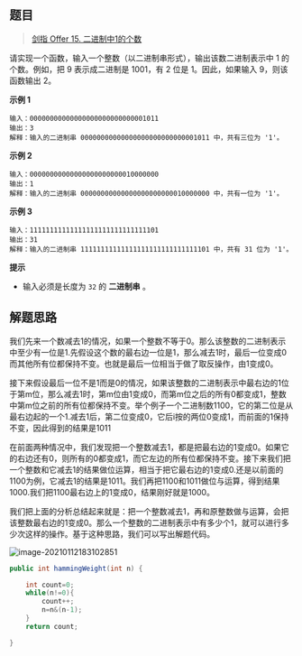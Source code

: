 ## 题目

> [剑指 Offer 15. 二进制中1的个数](https://leetcode-cn.com/problems/er-jin-zhi-zhong-1de-ge-shu-lcof/)

请实现一个函数，输入一个整数（以二进制串形式），输出该数二进制表示中 1 的个数。例如，把 9 表示成二进制是 1001，有 2 位是 1。因此，如果输入 9，则该函数输出 2。

**示例 1**

```text
输入：00000000000000000000000000001011
输出：3
解释：输入的二进制串 00000000000000000000000000001011 中，共有三位为 '1'。
```

**示例 2**

```text
输入：00000000000000000000000010000000
输出：1
解释：输入的二进制串 00000000000000000000000010000000 中，共有一位为 '1'。
```

**示例 3**

```text
输入：11111111111111111111111111111101
输出：31
解释：输入的二进制串 11111111111111111111111111111101 中，共有 31 位为 '1'。
```

**提示**

- 输入必须是长度为 `32` 的 **二进制串** 。

## 解题思路

​	我们先来一个数减去1的情况，如果一个整数不等于0。那么该整数的二进制表示中至少有一位是1.先假设这个数的最右边一位是1，那么减去1时，最后一位变成0而其他所有位都保持不变。也就是最后一位相当于做了取反操作，由1变成0。

​	接下来假设最后一位不是1而是0的情况，如果该整数的二进制表示中最右边的1位于第m位，那么减去1时，第m位由1变成0，而第m位之后的所有0都变成1，整数中第m位之前的所有位都保持不变。举个例子一个二进制数1100，它的第二位是从最右边起的一个1.减去1后，第二位变成0，它后i按的两位0变成1，而前面的1保持不变，因此得到的结果是1011

​	在前面两种情况中，我们发现把一个整数减去1，都是把最右边的1变成0。如果它的右边还有0，则所有的0都变成1，而它左边的所有位都保持不变。接下来我们把一个整数和它减去1的结果做位运算，相当于把它最右边的1变成0.还是以前面的1100为例，它减去1的结果是1011。我们再把1100和1011做位与运算，得到结果1000.我们把1100最右边上的1变成0，结果刚好就是1000。

​	我们把上面的分析总结起来就是：把一个整数减去1，再和原整数做与运算，会把该整数最右边的1变成0。那么一个整数的二进制表示中有多少个1，就可以进行多少次这样的操作。基于这种思路，我们可以写出解题代码。

![image-20210112183102851](https://ning-wang.oss-cn-beijing.aliyuncs.com/blog-imags/image-20210112183102851.png)

```java
public int hammingWeight(int n) {

    int count=0;
    while(n!=0){
        count++;
        n=n&(n-1);
    }
    return count;

}
```



